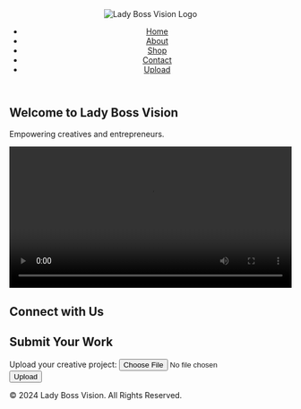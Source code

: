 <html lang="en">
<head>
  <meta charset="UTF-8">
  <meta name="viewport" content="width=device-width, initial-scale=1.0">
  <meta name="description" content="Welcome to Lady Boss Vision

Empowering Your Creative and Entrepreneurial Journey

Lady Boss Vision is a vibrant platform designed to inspire, enlighten, and empower individuals, particularly creatives and entrepreneurs, to become the greatest versions of themselves. Our mission is to foster a supportive community that nurtures personal growth, innovation, and loving energy.

Our Mission

At Lady Boss Vision, we are committed to:

Empowering Creatives and Entrepreneurs: Providing tailored resources, tools, and inspiration to help you thrive in your creative endeavors and entrepreneurial pursuits.

Inspiring: Offering motivating content and actionable insights that ignite your passion and drive for success.

Enlightening: Sharing wisdom and guidance that help you navigate your journey of self-discovery and growth with clarity and confidence.

Spreading Loving Energy: Cultivating a positive, nurturing environment where kindness and support are integral, allowing you to shine and uplift those around you.


Our Values

Empowerment: We believe in the power of self-belief and determination. Our platform is dedicated to helping you unlock your potential and achieve your goals with confidence.

Creativity: We celebrate and support innovative thinking and artistic expression, providing a space where your creative ideas can flourish.

Entrepreneurship: We provide tools and resources to help entrepreneurs turn their visions into reality, fostering growth and success in their ventures.

Integrity: We uphold the highest standards of honesty and transparency in all our interactions and content.

Community: Building a supportive network where everyone feels valued and connected is central to our mission. Together, we grow and succeed.

Inspiration: We highlight the achievements and stories of those making a difference, motivating you to pursue your dreams and impact the world positively.


Join Our Vision

Dive into our platform, connect with our community, and embark on your journey to becoming an empowered, enlightened, and loving individual. At Lady Boss Vision, we are here to support and guide you in your creative and entrepreneurial pursuits.

Welcome to a space where your vision and potential are limitless. Welcome to Lady Boss Vision.">
  <title>Lady Boss Vision</title>
  <link rel="stylesheet" href="style.css">
  <link rel="stylesheet" href="https://cdnjs.cloudflare.com/ajax/libs/font-awesome/6.0.0-beta3/css/all.min.css">
</head>
<body>

  <!-- Header with Logo and Navigation -->
  <header>
    <div class="logo">
      <img src="path/to/your-logo.png" alt="Lady Boss Vision Logo">
    </div>
    <nav>
      <ul>
        <li><a href="#">Home</a></li>
        <li><a href="#">About</a></li>
        <li><a href="#">Shop</a></li>
        <li><a href="#">Contact</a></li>
        <li><a href="#">Upload</a></li>
      </ul>
    </nav>
  </header>

  <!-- Hero Section with Video -->
  <section class="hero">
    <div class="hero-content">
      <h1>Welcome to Lady Boss Vision</h1>
      <p>Empowering creatives and entrepreneurs.</p>
      <video width="100%" controls>
        <source src="path/to/video.mp4" type="video/mp4">
        Your browser does not support the video tag.
      </video>
    </div>
  </section>

  <!-- Social Media Links -->
  <section class="social-media">
    <h2>Connect with Us</h2>
    <div class="social-links">
      <a href="https://www.instagram.com/kjparis" target="_blank"><i class="fab fa-instagram"></i></a>
      <a href="https://twitter.com/kjparis" target="_blank"><i class="fab fa-twitter"></i></a>
      <a href="https://facebook.com/kjparis" target="_blank"><i class="fab fa-facebook"></i></a>
      <a href="https://www.exclusiveenergyclothing.com" target="_blank"><i class="fas fa-store"></i></a>
    </div>
  </section>

  <!-- File Upload Section -->
  <section class="file-upload">
    <h2>Submit Your Work</h2>
    <form id="uploadForm" enctype="multipart/form-data">
      <label for="fileInput">Upload your creative project:</label>
      <input type="file" id="fileInput" name="fileInput" accept="image/*,video/*">
      <button type="submit">Upload</button>
    </form>
    <p id="uploadStatus"></p>
  </section>

  <!-- Footer -->
  <footer>
    <p>&copy; 2024 Lady Boss Vision. All Rights Reserved.</p>
    <div class="social-links">
      <a href="https://www.instagram.com/kjparis" target="_blank"><i class="fab fa-instagram"></i></a>
      <a href="https://twitter.com/kjparis" target="_blank"><i class="fab fa-twitter"></i></a>
      <a href="https://facebook.com/kjparis" target="_blank"><i class="fab fa-facebook"></i></a>
      <a href="https://www.exclusiveenergyclothing.com" target="_blank"><i class="fas fa-store"></i></a>
    </div>
  </footer>



